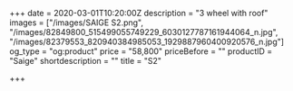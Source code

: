 +++
date = 2020-03-01T10:20:00Z
description = "3 wheel with roof"
images = ["/images/SAIGE S2.png", "/images/82849800_515499055749229_6030127787161944064_n.jpg", "/images/82379553_820940384985053_1929887960400920576_n.jpg"]
og_type = "og:product"
price = "58,800"
priceBefore = ""
productID = "Saige"
shortdescription = ""
title = "S2"

+++
